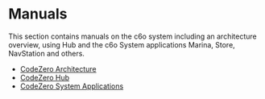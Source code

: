 # Manuals

This section contains manuals on the c6o system including an architecture overview, using Hub and the c6o System applications Marina, Store, NavStation and others.

* [CodeZero Architecture](/manuals/architecture.md)
* [CodeZero Hub](/manuals/hub.md)
* [CodeZero System Applications](/manuals/system.md)